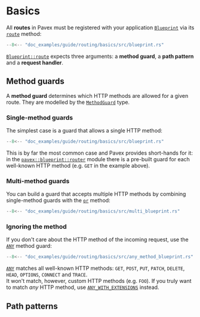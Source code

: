 # Basics

All **routes** in Pavex must be registered with your application [`Blueprint`][Blueprint] via
its [`route`][Blueprint::route] method:

```rust hl_lines="6"
--8<-- "doc_examples/guide/routing/basics/src/blueprint.rs"
```

[`Blueprint::route`][Blueprint::route] expects three arguments: a **method guard**, a **path pattern** and a **request
handler**.

## Method guards

A **method guard** determines which HTTP methods are allowed for a given route.
They are modelled by the [`MethodGuard`][MethodGuard] type.  

### Single-method guards

The simplest case is a guard that allows a single HTTP method:

```rust  hl_lines="6"
--8<-- "doc_examples/guide/routing/basics/src/blueprint.rs"
```

This is by far the most common case and Pavex provides short-hands for it: in the
[`pavex::blueprint::router`][pavex::blueprint::router#constants] module there is
a pre-built guard for each well-known HTTP method (e.g. `GET` in the example above).

### Multi-method guards

You can build a guard that accepts multiple HTTP methods by combining single-method guards
with the [`or`][or] method:

```rust hl_lines="7"
--8<-- "doc_examples/guide/routing/basics/src/multi_blueprint.rs"
```

### Ignoring the method

If you don't care about the HTTP method of the incoming request, use the [`ANY`][ANY] method guard:

```rust hl_lines="7"
--8<-- "doc_examples/guide/routing/basics/src/any_method_blueprint.rs"
```

[`ANY`][ANY] matches all well-known HTTP methods: `GET`, `POST`, `PUT`, `PATCH`, `DELETE`, `HEAD`, `OPTIONS`, `CONNECT` and
`TRACE`.  
It won't match, however, custom HTTP methods (e.g. `FOO`).
If you truly want to match _any_ HTTP method, use [`ANY_WITH_EXTENSIONS`][ANY_WITH_EXTENSIONS] instead.

## Path patterns




[Blueprint]: ../../../api_reference/pavex/blueprint/struct.Blueprint.html
[Blueprint::route]: ../../../api_reference/pavex/blueprint/struct.Blueprint.html#method.route
[MethodGuard]: ../../../api_reference/pavex/blueprint/router/struct.MethodGuard.html
[pavex::blueprint::router#constants]: ../../../api_reference/pavex/blueprint/router/index.html#constants
[or]: ../../../api_reference/pavex/blueprint/router/struct.MethodGuard.html#method.or
[ANY]: ../../../api_reference/pavex/blueprint/router/constant.ANY.html
[ANY_WITH_EXTENSIONS]: ../../../api_reference/pavex/blueprint/router/constant.ANY_WITH_EXTENSIONS.html